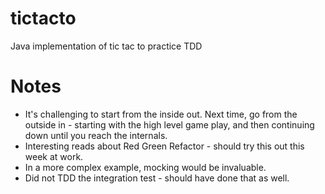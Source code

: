 # tictacto
Java implementation of tic tac to practice TDD

# Notes
* It's challenging to start from the inside out. Next time, go from the outside in - starting with the high level game play, 
and then continuing down until you reach the internals.
* Interesting reads about Red Green Refactor - should try this out this week at work. 
* In a more complex example, mocking would be invaluable.
* Did not TDD the integration test - should have done that as well.

